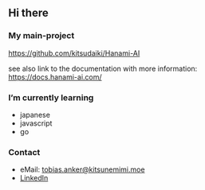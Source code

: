 ## Hi there

### My main-project

https://github.com/kitsudaiki/Hanami-AI

see also link to the documentation with more information: https://docs.hanami-ai.com/

### I’m currently learning

- japanese
- javascript
- go

### Contact

- eMail: tobias.anker@kitsunemimi.moe
- [LinkedIn](https://www.linkedin.com/in/tobias-anker-4836bb245)


<!--
**kitsudaiki/kitsudaiki** is a ✨ _special_ ✨ repository because its `README.md` (this file) appears on your GitHub profile.
### Hi there 👋

Here are some ideas to get you started:

- 🔭 I’m currently working on ...
- 🌱 I’m currently learning ...
- 👯 I’m looking to collaborate on ...
- 🤔 I’m looking for help with ...
- 💬 Ask me about ...
- 📫 How to reach me: ...
- 😄 Pronouns: ...
- ⚡ Fun fact: ...
-->
